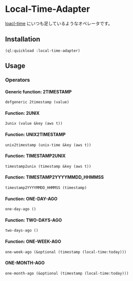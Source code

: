 # Local-Time-Adapter

[loacl-time](https://github.com/dlowe-net/local-time) にいつも足しているようなオペレータです。

## Installation

`(ql:quickload :local-time-adapter)`

## Usage

### Operators

#### Generic function: 2TIMESTAMP

`defgeneric 2timestamp (value)`

#### Function: 2UNIX

`2unix (value &key (aws t))`

#### Function: UNIX2TIMESTAMP

`unix2timestamp (unix-time &key (aws t))`

#### Function: TIMESTAMP2UNIX

`timestamp2unix (timestamp &key (aws t))`

#### Function: TIMESTAMP2YYYYMMDD_HHMMSS

`timestamp2YYYYMMDD_HHMMSS (timestamp)`

#### Function: ONE-DAY-AGO

`one-day-ago ()`

#### Function: TWO-DAYS-AGO

`two-days-ago ()`

#### Function: ONE-WEEK-AGO

`one-week-ago (&optional (timestamp (local-time:today)))`

#### ONE-MONTH-AGO

`one-month-ago (&optional (timestamp (local-time:today)))`
